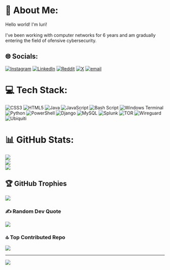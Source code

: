 # 💫 About Me:
Hello world! I'm Iuri!<br><br>I've been working with computer networks for 6 years and am gradually entering the field of ofensive cybersecurity. 


## 🌐 Socials:
[![Instagram](https://img.shields.io/badge/Instagram-%23E4405F.svg?logo=Instagram&logoColor=white)](https://instagram.com/tavares.c_) [![LinkedIn](https://img.shields.io/badge/LinkedIn-%230077B5.svg?logo=linkedin&logoColor=white)](https://linkedin.com/in/iuri-costa-ba6365230) [![Reddit](https://img.shields.io/badge/Reddit-%23FF4500.svg?logo=Reddit&logoColor=white)](https://reddit.com/user/iury0) [![X](https://img.shields.io/badge/X-black.svg?logo=X&logoColor=white)](https://x.com/1iurizera) [![email](https://img.shields.io/badge/Email-D14836?logo=gmail&logoColor=white)](mailto:iuri.j.t@protonmail.com) 

# 💻 Tech Stack:
![CSS3](https://img.shields.io/badge/css3-%231572B6.svg?style=flat-square&logo=css3&logoColor=white) ![HTML5](https://img.shields.io/badge/html5-%23E34F26.svg?style=flat-square&logo=html5&logoColor=white) ![Java](https://img.shields.io/badge/java-%23ED8B00.svg?style=flat-square&logo=openjdk&logoColor=white) ![JavaScript](https://img.shields.io/badge/javascript-%23323330.svg?style=flat-square&logo=javascript&logoColor=%23F7DF1E) ![Bash Script](https://img.shields.io/badge/bash_script-%23121011.svg?style=flat-square&logo=gnu-bash&logoColor=white) ![Windows Terminal](https://img.shields.io/badge/Windows%20Terminal-%234D4D4D.svg?style=flat-square&logo=windows-terminal&logoColor=white) ![Python](https://img.shields.io/badge/python-3670A0?style=flat-square&logo=python&logoColor=ffdd54) ![PowerShell](https://img.shields.io/badge/PowerShell-%235391FE.svg?style=flat-square&logo=powershell&logoColor=white) ![Django](https://img.shields.io/badge/django-%23092E20.svg?style=flat-square&logo=django&logoColor=white) ![MySQL](https://img.shields.io/badge/mysql-4479A1.svg?style=flat-square&logo=mysql&logoColor=white) ![Splunk](https://img.shields.io/badge/splunk-%23000000.svg?style=flat-square&logo=splunk&logoColor=white) ![TOR](https://img.shields.io/badge/tor-%237E4798.svg?style=flat-square&logo=tor-project&logoColor=white) ![Wireguard](https://img.shields.io/badge/wireguard-%2388171A.svg?style=flat-square&logo=wireguard&logoColor=white) ![Ubiquiti](https://img.shields.io/badge/ubiquiti-%230559C9.svg?style=flat-square&logo=ubiquiti&logoColor=white)
# 📊 GitHub Stats:
![](https://github-readme-stats.vercel.app/api?username=iury0&theme=dark&hide_border=false&include_all_commits=true&count_private=true)<br/>
![](https://nirzak-streak-stats.vercel.app/?user=iury0&theme=dark&hide_border=false)<br/>
![](https://github-readme-stats.vercel.app/api/top-langs/?username=iury0&theme=dark&hide_border=false&include_all_commits=true&count_private=true&layout=compact)

## 🏆 GitHub Trophies
![](https://github-profile-trophy.vercel.app/?username=iury0&theme=darcula&no-frame=false&no-bg=false&margin-w=4)

### ✍️ Random Dev Quote
![](https://quotes-github-readme.vercel.app/api?type=horizontal&theme=radical)

### 🔝 Top Contributed Repo
![](https://github-contributor-stats.vercel.app/api?username=iury0&limit=5&theme=dark&combine_all_yearly_contributions=true)

---
[![](https://visitcount.itsvg.in/api?id=iury0&icon=2&color=11)](https://visitcount.itsvg.in)

<!-- Proudly created with GPRM ( https://gprm.itsvg.in ) -->
